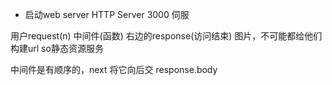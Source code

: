 - 启动web server
  HTTP Server 3000 伺服

用户request(n)  中间件(函数)  右边的response(访问结束)
图片，不可能都给他们构建url so静态资源服务

中间件是有顺序的，next 将它向后交
response.body 